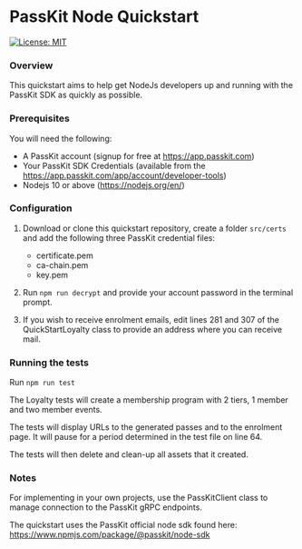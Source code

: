 # PassKit Node Quickstart

[![License: MIT](https://img.shields.io/badge/License-MIT-yellow.svg)](https://opensource.org/licenses/MIT)

### Overview

This quickstart aims to help get NodeJs developers up and running with the PassKit SDK as quickly as possible.

### Prerequisites

You will need the following:

- A PassKit account (signup for free at https://app.passkit.com)
- Your PassKit SDK Credentials (available from the https://app.passkit.com/app/account/developer-tools)
- Nodejs 10 or above (https://nodejs.org/en/)

### Configuration

1. Download or clone this quickstart repository, create a folder `src/certs` and add the following three PassKit credential files:

   - certificate.pem
   - ca-chain.pem
   - key.pem

2. Run `npm run decrypt` and provide your account password in the terminal prompt.

3. If you wish to receive enrolment emails, edit lines 281 and 307 of the QuickStartLoyalty class to provide an address where you can receive mail.

### Running the tests

Run `npm run test`

The Loyalty tests will create a membership program with 2 tiers, 1 member and two member events.

The tests will display URLs to the generated passes and to the enrolment page. It will pause for a period determined in the test file on line 64.

The tests will then delete and clean-up all assets that it created.

### Notes

For implementing in your own projects, use the PassKitClient class to manage connection to the PassKit gRPC endpoints.

The quickstart uses the PassKit official node sdk found here: https://www.npmjs.com/package/@passkit/node-sdk
